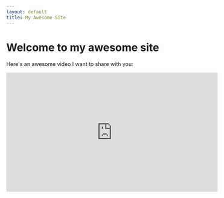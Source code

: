 ```yaml
---
layout: default
title: My Awesome Site
---
```


# Welcome to my awesome site

Here's an awesome video I want to share with you:

<iframe width="560" height="315" src="https://www.youtube.com/embed/2Xl7--Df3g8?si=QtfWPamz5sFhQ9z-" title="YouTube video player" frameborder="0" allow="accelerometer; autoplay; clipboard-write; encrypted-media; gyroscope; picture-in-picture; web-share" allowfullscreen></iframe>